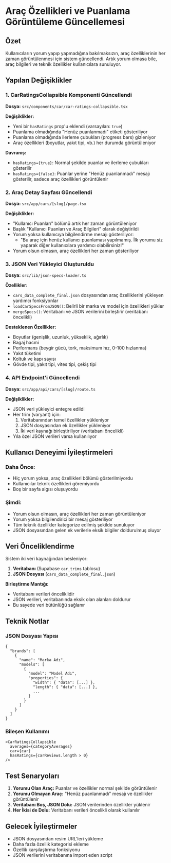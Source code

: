 # Araç Özellikleri ve Puanlama Görüntüleme Güncellemesi

## Özet

Kullanıcıların yorum yapıp yapmadığına bakılmaksızın, araç özelliklerinin her zaman görüntülenmesi için sistem güncellendi. Artık yorum olmasa bile, araç bilgileri ve teknik özellikler kullanıcılara sunuluyor.

## Yapılan Değişiklikler

### 1. CarRatingsCollapsible Komponenti Güncellendi

**Dosya:** `src/components/car/car-ratings-collapsible.tsx`

**Değişiklikler:**
- Yeni bir `hasRatings` prop'u eklendi (varsayılan: `true`)
- Puanlama olmadığında "Henüz puanlanmadı" etiketi gösteriliyor
- Puanlama olmadığında ilerleme çubukları (progress bars) gizleniyor
- Araç özellikleri (boyutlar, yakıt tipi, vb.) her durumda görüntüleniyor

**Davranış:**
- `hasRatings={true}`: Normal şekilde puanlar ve ilerleme çubukları gösterilir
- `hasRatings={false}`: Puanlar yerine "Henüz puanlanmadı" mesajı gösterilir, sadece araç özellikleri görüntülenir

### 2. Araç Detay Sayfası Güncellendi

**Dosya:** `src/app/cars/[slug]/page.tsx`

**Değişiklikler:**
- "Kullanıcı Puanları" bölümü artık her zaman görüntüleniyor
- Başlık "Kullanıcı Puanları ve Araç Bilgileri" olarak değiştirildi
- Yorum yoksa kullanıcıya bilgilendirme mesajı gösteriliyor:
  - "Bu araç için henüz kullanıcı puanlaması yapılmamış. İlk yorumu siz yaparak diğer kullanıcılara yardımcı olabilirsiniz!"
- Yorum olsun olmasın, araç özellikleri her zaman gösteriliyor

### 3. JSON Veri Yükleyici Oluşturuldu

**Dosya:** `src/lib/json-specs-loader.ts`

**Özellikler:**
- `cars_data_complete_final.json` dosyasından araç özelliklerini yükleyen yardımcı fonksiyonlar
- `loadCarSpecsFromJSON()`: Belirli bir marka ve model için özellikleri yükler
- `mergeSpecs()`: Veritabanı ve JSON verilerini birleştirir (veritabanı öncelikli)

**Desteklenen Özellikler:**
- Boyutlar (genişlik, uzunluk, yükseklik, ağırlık)
- Bagaj hacmi
- Performans (beygir gücü, tork, maksimum hız, 0-100 hızlanma)
- Yakıt tüketimi
- Koltuk ve kapı sayısı
- Gövde tipi, yakıt tipi, vites tipi, çekiş tipi

### 4. API Endpoint'i Güncellendi

**Dosya:** `src/app/api/cars/[slug]/route.ts`

**Değişiklikler:**
- JSON veri yükleyici entegre edildi
- Her trim (varyant) için:
  1. Veritabanından temel özellikler yükleniyor
  2. JSON dosyasından ek özellikler yükleniyor
  3. İki veri kaynağı birleştiriliyor (veritabanı öncelikli)
- Yıla özel JSON verileri varsa kullanılıyor

## Kullanıcı Deneyimi İyileştirmeleri

### Daha Önce:
- Hiç yorum yoksa, araç özellikleri bölümü gösterilmiyordu
- Kullanıcılar teknik özellikleri göremiyordu
- Boş bir sayfa algısı oluşuyordu

### Şimdi:
- Yorum olsun olmasın, araç özellikleri her zaman görüntüleniyor
- Yorum yoksa bilgilendirici bir mesaj gösteriliyor
- Tüm teknik özellikler kategorize edilmiş şekilde sunuluyor
- JSON dosyasından gelen ek verilerle eksik bilgiler doldurulmuş oluyor

## Veri Önceliklendirme

Sistem iki veri kaynağından besleniyor:
1. **Veritabanı** (Supabase `car_trims` tablosu)
2. **JSON Dosyası** (`cars_data_complete_final.json`)

**Birleştirme Mantığı:**
- Veritabanı verileri önceliklidir
- JSON verileri, veritabanında eksik olan alanları doldurur
- Bu sayede veri bütünlüğü sağlanır

## Teknik Notlar

### JSON Dosyası Yapısı
```
{
  "brands": [
    {
      "name": "Marka Adı",
      "models": [
        {
          "model": "Model Adı",
          "properties": {
            "width": { "data": [...] },
            "length": { "data": [...] },
            ...
          }
        }
      ]
    }
  ]
}
```

### Bileşen Kullanımı
```tsx
<CarRatingsCollapsible 
  averages={categoryAverages} 
  car={car}
  hasRatings={carReviews.length > 0}
/>
```

## Test Senaryoları

1. **Yorumu Olan Araç:** Puanlar ve özellikler normal şekilde görüntülenir
2. **Yorumu Olmayan Araç:** "Henüz puanlanmadı" mesajı ve özellikler görüntülenir
3. **Veritabanı Boş, JSON Dolu:** JSON verilerinden özellikler yüklenir
4. **Her İkisi de Dolu:** Veritabanı verileri öncelikli olarak kullanılır

## Gelecek İyileştirmeler

- JSON dosyasından resim URL'leri yükleme
- Daha fazla özellik kategorisi ekleme
- Özellik karşılaştırma fonksiyonu
- JSON verilerini veritabanına import eden script

